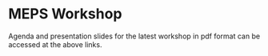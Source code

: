 # MEPS Workshop

Agenda and presentation slides for the latest workshop in pdf format can be accessed at the above links.
